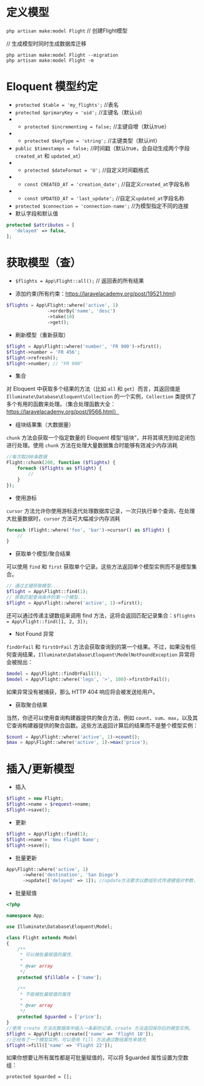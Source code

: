 # 定义模型

`php artisan make:model Flight` // 创建Flight模型

// 生成模型时同时生成数据库迁移

```
php artisan make:model Flight --migration
php artisan make:model Flight -m
```

# Eloquent 模型约定

- `protected $table = 'my_flights';` //表名
- `protected $primaryKey = 'uid';` //主键名（默认`id`）
- - `protected $incrementing = false;` //主键自增（默认true）
- - `protected $keyType = 'string';` //主键类型（默认int）
- `public $timestamps = false;` //时间戳（默认true，会自动生成两个字段`created_at` 和 `updated_at`）
- - `protected $dateFormat = 'U';` //自定义时间戳格式
- - `const CREATED_AT = 'creation_date';` //自定义`created_at`字段名称
- - `const UPDATED_AT = 'last_update';` //自定义`updated_at`字段名称
- `protected $connection = 'connection-name';` //为模型指定不同的连接
- 默认字段和默认值
```php
protected $attributes = [
   'delayed' => false,
];
```

# 获取模型（查）

- `$flights = App\Flight::all();` // 返回表的所有结果

- 添加约束(所有约束：https://laravelacademy.org/post/19521.html)

```php
$flights = App\Flight::where('active', 1)
               ->orderBy('name', 'desc')
               ->take(10)
               ->get();
```

- 刷新模型（重新获取）

```php
$flight = App\Flight::where('number', 'FR 900')->first();
$flight->number = 'FR 456';
$flight->refresh();
$flight->number; // "FR 900"
```

- 集合

对 Eloquent 中获取多个结果的方法（比如 `all` 和 `get`）而言，其返回值是 `Illuminate\Database\Eloquent\Collection` 的一个实例，`Collection` 类提供了多个有用的函数来处理。（集合处理函数大全：https://laravelacademy.org/post/9566.html）

- 组块结果集（大数据量）

`chunk` 方法会获取一个指定数量的 Eloquent 模型“组块”，并将其填充到给定闭包进行处理。使用 `chunk` 方法在处理大量数据集合时能够有效减少内存消耗

```php
//每次取200条数据
Flight::chunk(200, function ($flights) {
    foreach ($flights as $flight) {
        //
    }
});
```

- 使用游标

`cursor` 方法允许你使用游标迭代处理数据库记录，一次只执行单个查询，在处理大批量数据时，`cursor` 方法可大幅减少内存消耗

```php
foreach (Flight::where('foo', 'bar')->cursor() as $flight) {
    //
}
```

- 获取单个模型/聚合结果

可以使用 `find` 和 `first` 获取单个记录。这些方法返回单个模型实例而不是模型集合。

```php
// 通过主键获取模型...
$flight = App\Flight::find(1);
// 获取匹配查询条件的第一个模型...
$flight = App\Flight::where('active', 1)->first();
```

还可以通过传递主键数组来调用 find 方法，这将会返回匹配记录集合：`$flights = App\Flight::find([1, 2, 3]);`

- Not Found 异常

`findOrFail` 和 `firstOrFail` 方法会获取查询到的第一个结果。不过，如果没有任何查询结果，`Illuminate\Database\Eloquent\ModelNotFoundException` 异常将会被抛出：

```php
$model = App\Flight::findOrFail(1);
$model = App\Flight::where('legs', '>', 100)->firstOrFail();
```

如果异常没有被捕获，那么 HTTP 404 响应将会被发送给用户。

- 获取聚合结果

当然，你还可以使用查询构建器提供的聚合方法，例如 `count`、`sum`、`max`，以及其它查询构建器提供的聚合函数。这些方法返回计算后的结果而不是整个模型实例：

```php
$count = App\Flight::where('active', 1)->count();
$max = App\Flight::where('active', 1)->max('price');
```

# 插入/更新模型

- 插入

```php
$flight = new Flight;
$flight->name = $request->name;
$flight->save();
```

- 更新

```php
$flight = App\Flight::find(1);
$flight->name = 'New Flight Name';
$flight->save();
```

- 批量更新

```php
App\Flight::where('active', 1)
      ->where('destination', 'San Diego')
      ->update(['delayed' => 1]); //update方法要求以数组形式传递键值对参数，代表着数据表中应该被更新的列。
```

- 批量赋值

```php
<?php

namespace App;

use Illuminate\Database\Eloquent\Model;

class Flight extends Model
{
    /**
     * 可以被批量赋值的属性.
     *
     * @var array
     */
    protected $fillable = ['name'];

    /**
     * 不能被批量赋值的属性
     *
     * @var array
     */
    protected $guarded = ['price'];
}
//使用 create 方法在数据库中插入一条新的记录。create 方法返回保存后的模型实例。
$flight = App\Flight::create(['name' => 'Flight 10']);
//已经有了一个模型实例，可以使用 fill 方法通过数组属性来填充
$flight->fill(['name' => 'Flight 22']);
```

如果你想要让所有属性都是可批量赋值的，可以将 $guarded 属性设置为空数组：

`protected $guarded = [];`
